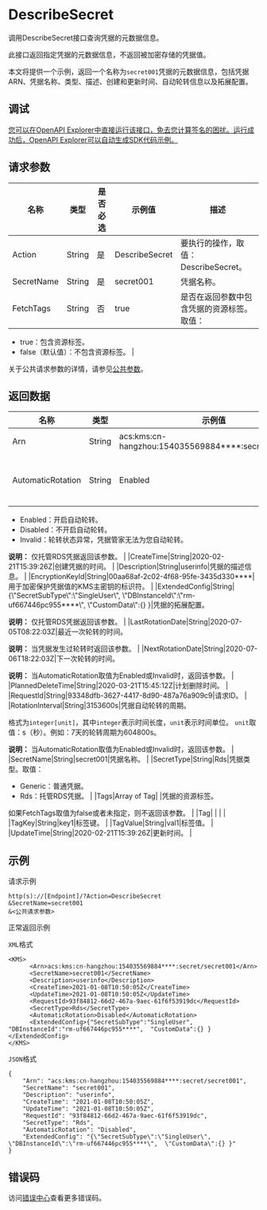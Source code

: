# DescribeSecret

调用DescribeSecret接口查询凭据的元数据信息。

此接口返回指定凭据的元数据信息，不返回被加密存储的凭据值。

本文将提供一个示例，返回一个名称为`secret001`凭据的元数据信息，包括凭据ARN、凭据名称、类型、描述、创建和更新时间、自动轮转信息以及拓展配置。

## 调试

[您可以在OpenAPI Explorer中直接运行该接口，免去您计算签名的困扰。运行成功后，OpenAPI Explorer可以自动生成SDK代码示例。](https://api.aliyun.com/#product=Kms&api=DescribeSecret&type=RPC&version=2016-01-20)

## 请求参数

|名称|类型|是否必选|示例值|描述|
|--|--|----|---|--|
|Action|String|是|DescribeSecret|要执行的操作，取值：DescribeSecret。 |
|SecretName|String|是|secret001|凭据名称。 |
|FetchTags|String|否|true|是否在返回参数中包含凭据的资源标签。取值：

 -   true：包含资源标签。
-   false（默认值）：不包含资源标签。 |

关于公共请求参数的详情，请参见[公共参数](~~69007~~)。

## 返回数据

|名称|类型|示例值|描述|
|--|--|---|--|
|Arn|String|acs:kms:cn-hangzhou:154035569884\*\*\*\*:secret/secret001|凭据ARN。 |
|AutomaticRotation|String|Enabled|是否开启自动轮转。取值：

 -   Enabled：开启自动轮转。
-   Disabled：不开启自动轮转。
-   Invalid：轮转状态异常，凭据管家无法为您自动轮转。

 **说明：** 仅托管RDS凭据返回该参数。 |
|CreateTime|String|2020-02-21T15:39:26Z|创建凭据的时间。 |
|Description|String|userinfo|凭据的描述信息。 |
|EncryptionKeyId|String|00aa68af-2c02-4f68-95fe-3435d330\*\*\*\*|用于加密保护凭据值的KMS主密钥的标识符。 |
|ExtendedConfig|String|\{\\"SecretSubType\\":\\"SingleUser\\", \\"DBInstanceId\\":\\"rm-uf667446pc955\*\*\*\*\\", \\"CustomData\\":\{\} \}|凭据的拓展配置。

 **说明：** 仅托管RDS凭据返回该参数。 |
|LastRotationDate|String|2020-07-05T08:22:03Z|最近一次轮转的时间。

 **说明：** 当凭据发生过轮转时返回该参数。 |
|NextRotationDate|String|2020-07-06T18:22:03Z|下一次轮转的时间。

 **说明：** 当AutomaticRotation取值为Enabled或Invalid时，返回该参数。 |
|PlannedDeleteTime|String|2020-03-21T15:45:12Z|计划删除时间。 |
|RequestId|String|93348dfb-3627-4417-8d90-487a76a909c9|请求ID。 |
|RotationInterval|String|3153600s|凭据自动轮转的周期。

 格式为`integer[unit]`，其中`integer`表示时间长度，`unit`表示时间单位。 `unit`取值：s（秒）。例如：7天的轮转周期为604800s。

 **说明：** 当AutomaticRotation取值为Enabled或Invalid时，返回该参数。 |
|SecretName|String|secret001|凭据名称。 |
|SecretType|String|Rds|凭据类型。取值：

 -   Generic：普通凭据。
-   Rds：托管RDS凭据。 |
|Tags|Array of Tag| |凭据的资源标签。

 如果FetchTags取值为false或者未指定，则不返回该参数。 |
|Tag| | | |
|TagKey|String|key1|标签键。 |
|TagValue|String|val1|标签值。 |
|UpdateTime|String|2020-02-21T15:39:26Z|更新时间。 |

## 示例

请求示例

```
http(s)://[Endpoint]/?Action=DescribeSecret
&SecretName=secret001
&<公共请求参数>
```

正常返回示例

`XML`格式

```
<KMS>
	  <Arn>acs:kms:cn-hangzhou:154035569884****:secret/secret001</Arn>
	  <SecretName>secret001</SecretName>
	  <Description>userinfo</Description>
	  <CreateTime>2021-01-08T10:50:05Z</CreateTime>
	  <UpdateTime>2021-01-08T10:50:05Z</UpdateTime>
	  <RequestId>93f84812-66d2-467a-9aec-61f6f53919dc</RequestId>
	  <SecretType>Rds</SecretType>
	  <AutomaticRotation>Disabled</AutomaticRotation>
	  <ExtendedConfig>{"SecretSubType":"SingleUser", "DBInstanceId":"rm-uf667446pc955****",  "CustomData":{} }</ExtendedConfig>
</KMS>
```

`JSON`格式

```
{
	"Arn": "acs:kms:cn-hangzhou:154035569884****:secret/secret001",
	"SecretName": "secret001",
	"Description": "userinfo",
	"CreateTime": "2021-01-08T10:50:05Z",
	"UpdateTime": "2021-01-08T10:50:05Z",
	"RequestId": "93f84812-66d2-467a-9aec-61f6f53919dc",
	"SecretType": "Rds",
	"AutomaticRotation": "Disabled",
	"ExtendedConfig": "{\"SecretSubType\":\"SingleUser\", \"DBInstanceId\":\"rm-uf667446pc955****\",  \"CustomData\":{} }"
}
```

## 错误码

访问[错误中心](https://error-center.alibabacloud.com/status/product/Kms)查看更多错误码。

